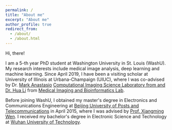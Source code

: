 ```yaml
---
permalink: /
title: "About me"
excerpt: "About me"
author_profile: true
redirect_from: 
  - /about/
  - /about.html
---
```


Hi, there!

I am a 5-th year PhD student at Washington University in St. Louis (WashU). 
My research interests include medical image analysis, deep learning and machine learning. 
Since April 2019, I have been a visiting scholar at University of Illinois at Urbana-Champaign (UIUC), 
where I was co-advised by Dr. [Mark Anastasio](https://bioengineering.illinois.edu/people/maa) [Computational Imaging Science Laboratory from 
and](https://anastasio.bioengineering.illinois.edu/) [Dr. Hua Li](https://bioengineering.illinois.edu/people/huali19) from [Medical Imaging and Bioinformatics Lab](https://huali.bioengineering.illinois.edu).

Before joining WashU, I obtained my master's degree in Electronics and Communications Engineering at [Beijing University of Posts and Telecommunications](https://english.bupt.edu.cn) in April 2015, 
where I was advised by [Prof. Xiangming Wen](http://www.opensource5g.org/people-2/xiangmingwen). I received my bachelor's degree in Electronic Science and Technology at [Wuhan University of Technology](http://english.whut.edu.cn).